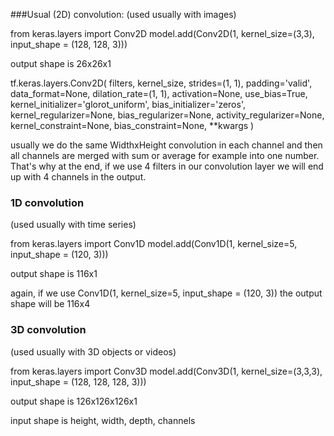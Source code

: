 ###Usual (2D) convolution:
(used usually with images)

from keras.layers import Conv2D
model.add(Conv2D(1, kernel_size=(3,3), input_shape = (128, 128, 3)))

output shape is 26x26x1

tf.keras.layers.Conv2D(
    filters, kernel_size, strides=(1, 1), padding='valid', data_format=None,
    dilation_rate=(1, 1), activation=None, use_bias=True,
    kernel_initializer='glorot_uniform', bias_initializer='zeros',
    kernel_regularizer=None, bias_regularizer=None, activity_regularizer=None,
    kernel_constraint=None, bias_constraint=None, **kwargs
)

usually we do the same WidthxHeight convolution in each channel and then all channels are merged with sum or average for example into one number. That's why at the end, if we use 4 filters in our convolution layer we will end up with 4 channels in the output.


### 1D convolution
(used usually with time series)

from keras.layers import Conv1D
model.add(Conv1D(1, kernel_size=5, input_shape = (120, 3)))

output shape is 116x1

again, if we use Conv1D(1, kernel_size=5, input_shape = (120, 3)) the output shape will be 116x4


### 3D convolution 
(used usually with 3D objects or videos)

from keras.layers import Conv3D
model.add(Conv3D(1, kernel_size=(3,3,3), input_shape = (128, 128, 128, 3)))
         
output shape is 126x126x126x1

input shape is height, width, depth, channels

